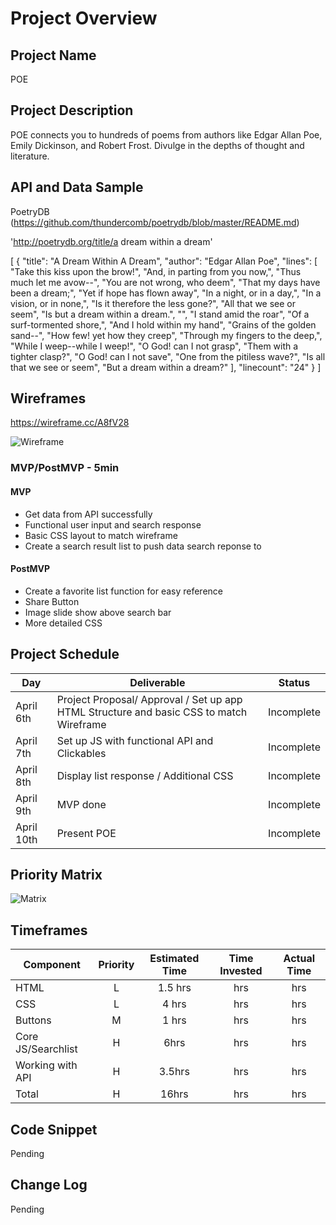 # Project Overview

## Project Name

POE

## Project Description


POE connects you to hundreds of poems from authors like Edgar Allan Poe, Emily Dickinson, and Robert Frost. Divulge in the depths of thought and literature.

## API and Data Sample
PoetryDB (https://github.com/thundercomb/poetrydb/blob/master/README.md)

'http://poetrydb.org/title/a dream within a dream'

[
  {
    "title": "A Dream Within A Dream",
    "author": "Edgar Allan Poe",
    "lines": [
      "Take this kiss upon the brow!",
      "And, in parting from you now,",
      "Thus much let me avow--",
      "You are not wrong, who deem",
      "That my days have been a dream;",
      "Yet if hope has flown away",
      "In a night, or in a day,",
      "In a vision, or in none,",
      "Is it therefore the less gone?",
      "All that we see or seem",
      "Is but a dream within a dream.",
      "",
      "I stand amid the roar",
      "Of a surf-tormented shore,",
      "And I hold within my hand",
      "Grains of the golden sand--",
      "How few! yet how they creep",
      "Through my fingers to the deep,",
      "While I weep--while I weep!",
      "O God! can I not grasp",
      "Them with a tighter clasp?",
      "O God! can I not save",
      "One from the pitiless wave?",
      "Is all that we see or seem",
      "But a dream within a dream?"
    ],
    "linecount": "24"
  }
]
 


## Wireframes
https://wireframe.cc/A8fV28


![Wireframe](https://github.com/ashmadera2020/POE/blob/master/Homepage.png)


### MVP/PostMVP - 5min

#### MVP 

- Get data from API successfully
- Functional user input and search response 
- Basic CSS layout to match wireframe
- Create a search result list to push data search reponse to

#### PostMVP 

- Create a favorite list function for easy reference
- Share Button
- Image slide show above search bar
- More detailed CSS 

## Project Schedule

|  Day | Deliverable | Status
|---|---| ---|
|April 6th| Project Proposal/ Approval / Set up app HTML Structure and basic CSS to match Wireframe | Incomplete
|April 7th| Set up JS with functional API and Clickables| Incomplete
|April 8th| Display list response / Additional CSS| Incomplete
|April 9th| MVP done | Incomplete
|April 10th| Present POE | Incomplete

## Priority Matrix

![Matrix](https://github.com/ashmadera2020/POE/blob/master/IMG_74241.jpg)

## Timeframes


| Component | Priority | Estimated Time | Time Invested | Actual Time |
| --- | :---: |  :---: | :---: | :---: |
| HTML | L | 1.5 hrs| hrs | hrs |
| CSS | L | 4 hrs| hrs | hrs |
| Buttons | M | 1 hrs| hrs | hrs |
| Core JS/Searchlist | H | 6hrs| hrs | hrs |
| Working with API | H | 3.5hrs| hrs | hrs |
| Total | H | 16hrs| hrs | hrs |

## Code Snippet


 Pending

## Change Log
 Pending  
